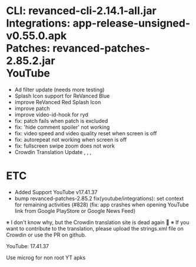 CLI: revanced-cli-2.14.1-all.jar  
Integrations: app-release-unsigned-v0.55.0.apk  
Patches: revanced-patches-2.85.2.jar  
YouTube
==
- Ad filter update (needs more testing)
- Splash Icon support for ReVanced Blue
- improve ReVanced Red Splash Icon
- improve  patch
- improve video-id-hook for ryd
- fix:  patch fails when  patch is excluded
- fix: 'hide comment spoiler' not working
- fix: video speed and video quality reset when screen is off
- fix: autorepeat not working when screen is off
- fix: fullscreen swipe zoom does not work
- Crowdin Translation Update
, , , 

ETC
==
- Added Support YouTube v17.41.37
- bump revanced-patches-2.85.2
fix(youtube/integrations): set context for remaining activities (#828)
(fix: app crashes when opening YouTube link from Google PlayStore or Google News Feed)

※ I don't know why, but the Crowdin translation site is dead again 🤷
※ If you want to contribute to the translation, please upload the strings.xml file on Crowdin or use the PR on github.
  
YouTube: 17.41.37  

Use microg for non root YT apks  
